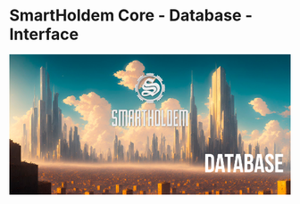 # SmartHoldem Core - Database - Interface


![SmartHoldem BlockChain](https://raw.githubusercontent.com/smartholdem/sth-core/main/packages/core-database/banner.png)
